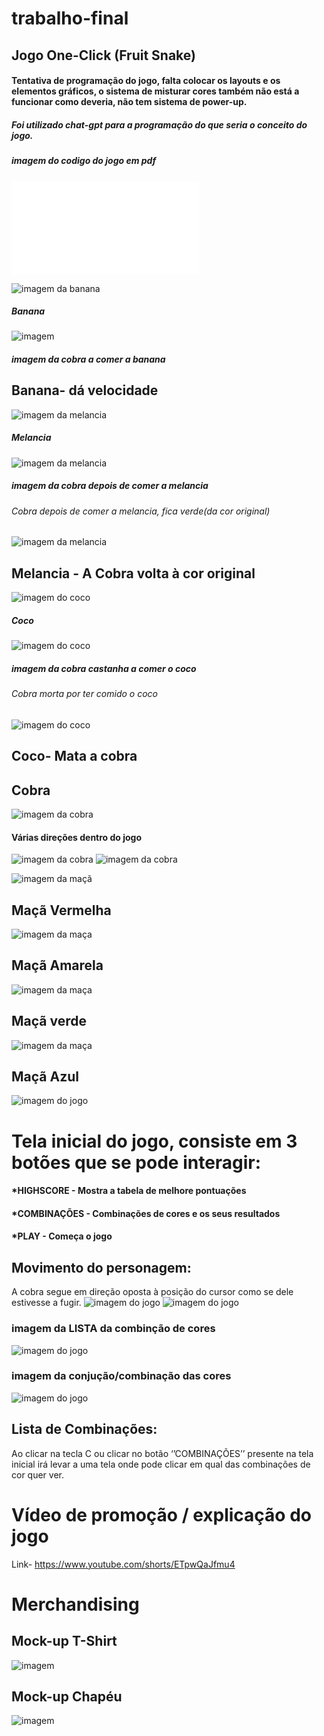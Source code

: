 # trabalho-final
## Jogo One-Click (Fruit Snake)

#### Tentativa de programação do jogo, falta colocar os layouts e os elementos gráficos, o sistema de misturar cores também não está a funcionar como deveria, não tem sistema de power-up.
##### Foi utilizado chat-gpt para a programação do que seria o conceito do jogo.

##### imagem do codigo do jogo em pdf
 ![imagem de codigo](letfood.pdf) 

 ![imagem da banana](10.png)  
 ##### Banana
 ![imagem ](22.png) 
 ##### imagem da cobra a comer a banana

 ## Banana- dá velocidade 

                                                                         
![imagem da melancia](11.png)    
##### Melancia

![imagem da melancia](23.png)   
#####  imagem da cobra depois de comer a melancia
###### Cobra depois de comer a melancia, fica verde(da cor original) 
                                                           
![imagem da melancia](34.png)   
                                                                           
## Melancia - A Cobra volta à cor original  

                                                                                
![imagem do coco](13.png) 

##### Coco

![imagem do coco](25.png)  

##### imagem da cobra castanha a comer o coco

###### Cobra morta por ter comido o coco

![imagem do coco](26.png)                                                                               
                                                                                
## Coco- Mata a cobra

 ## Cobra                                                                                
![imagem da cobra](19.png) 
                                                                                 
#### Várias direções dentro do jogo
![imagem da cobra](27.png)
![imagem da cobra](28.png)


 ![imagem da maçã](4.png)      
## Maçã Vermelha
 ![imagem da maça](6.png)      
## Maçã Amarela
 ![imagem da maça](7.png)      
## Maçã verde
 ![imagem da maça](5.png)      
## Maçã Azul


![imagem do jogo](30.png) 
#                                           Tela inicial do jogo, consiste em 3 botões que se pode interagir:

#### *HIGHSCORE - Mostra a tabela de melhore pontuações
#### *COMBINAÇÕES - Combinações de cores e os seus resultados
#### *PLAY - Começa o jogo

               
## Movimento do personagem:
A cobra segue em direção oposta à posição do cursor como se dele estivesse a fugir. 
![imagem do jogo](27.png) 
![imagem do jogo](28.png) 

 ### imagem da LISTA da combinção de cores    
![imagem do jogo](31.png) 
 ### imagem da conjução/combinação das cores
![imagem do jogo](32.png) 

## Lista de Combinações:
Ao clicar na tecla C ou clicar no botão ‘’COMBINAÇÕES’’ presente na tela inicial irá levar a uma tela onde pode clicar em qual das combinações de cor quer ver.


#                                                                 Vídeo de promoção / explicação do jogo

 Link- https://www.youtube.com/shorts/ETpwQaJfmu4

#                                                                 Merchandising

## Mock-up T-Shirt
![imagem](shirt.png)    

## Mock-up Chapéu 
![imagem](15.png) 
